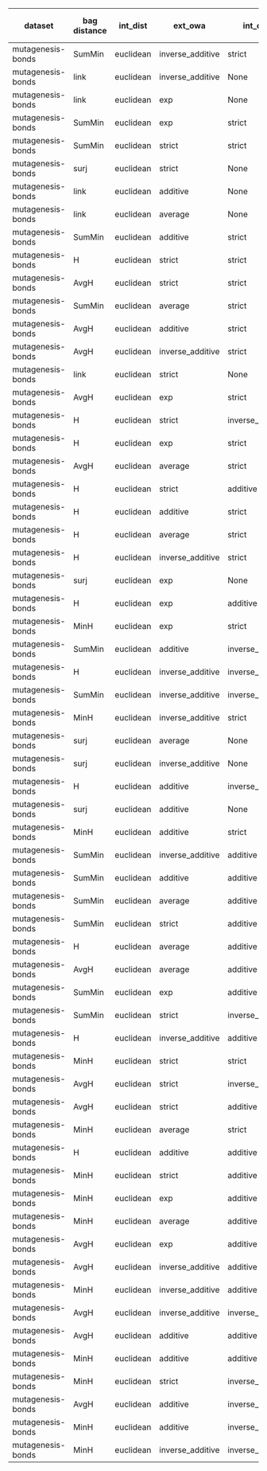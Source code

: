 | dataset | bag distance | int_dist | ext_owa | int_owa | Accuracy | F1 | TP | TN | FP | FN | Sensitivity | False Negative Rate | False Positive Rate | Specificity | Precission | False omission rate | FDR | Negative predictive value |
|---------|--------------|----------|---------|---------|----------|----|----|----|----|----|-------------|---------------------|---------------------|-------------|------------|---------------------|-----|---------------------------|
| mutagenesis-bonds | SumMin | euclidean | inverse_additive | strict | 0.82 | 0.75 | 50 | 106 | 24 | 10 | 0.83 | 0.17 | 0.18 | 0.82 | 0.68 | 0.09 | 0.32 | 0.91 |
| mutagenesis-bonds | link | euclidean | inverse_additive | None | 0.82 | 0.75 | 51 | 105 | 25 | 9 | 0.85 | 0.15 | 0.19 | 0.81 | 0.67 | 0.08 | 0.33 | 0.92 |
| mutagenesis-bonds | link | euclidean | exp | None | 0.82 | 0.74 | 50 | 105 | 25 | 10 | 0.83 | 0.17 | 0.19 | 0.81 | 0.67 | 0.09 | 0.33 | 0.91 |
| mutagenesis-bonds | SumMin | euclidean | exp | strict | 0.81 | 0.73 | 48 | 106 | 24 | 12 | 0.8 | 0.2 | 0.18 | 0.82 | 0.67 | 0.1 | 0.33 | 0.9 |
| mutagenesis-bonds | SumMin | euclidean | strict | strict | 0.82 | 0.72 | 44 | 111 | 19 | 16 | 0.73 | 0.27 | 0.15 | 0.85 | 0.7 | 0.13 | 0.3 | 0.87 |
| mutagenesis-bonds | surj | euclidean | strict | None | 0.83 | 0.7 | 37 | 121 | 9 | 23 | 0.62 | 0.38 | 0.07 | 0.93 | 0.8 | 0.16 | 0.2 | 0.84 |
| mutagenesis-bonds | link | euclidean | additive | None | 0.75 | 0.69 | 52 | 91 | 39 | 8 | 0.87 | 0.13 | 0.3 | 0.7 | 0.57 | 0.08 | 0.43 | 0.92 |
| mutagenesis-bonds | link | euclidean | average | None | 0.75 | 0.69 | 53 | 89 | 41 | 7 | 0.88 | 0.12 | 0.32 | 0.68 | 0.56 | 0.07 | 0.44 | 0.93 |
| mutagenesis-bonds | SumMin | euclidean | additive | strict | 0.75 | 0.68 | 50 | 93 | 37 | 10 | 0.83 | 0.17 | 0.28 | 0.72 | 0.57 | 0.1 | 0.43 | 0.9 |
| mutagenesis-bonds | H | euclidean | strict | strict | 0.78 | 0.67 | 42 | 107 | 23 | 18 | 0.7 | 0.3 | 0.18 | 0.82 | 0.65 | 0.14 | 0.35 | 0.86 |
| mutagenesis-bonds | AvgH | euclidean | strict | strict | 0.81 | 0.67 | 37 | 116 | 14 | 23 | 0.62 | 0.38 | 0.11 | 0.89 | 0.73 | 0.17 | 0.27 | 0.83 |
| mutagenesis-bonds | SumMin | euclidean | average | strict | 0.74 | 0.67 | 51 | 89 | 41 | 9 | 0.85 | 0.15 | 0.32 | 0.68 | 0.55 | 0.09 | 0.45 | 0.91 |
| mutagenesis-bonds | AvgH | euclidean | additive | strict | 0.77 | 0.66 | 41 | 106 | 24 | 19 | 0.68 | 0.32 | 0.18 | 0.82 | 0.63 | 0.15 | 0.37 | 0.85 |
| mutagenesis-bonds | AvgH | euclidean | inverse_additive | strict | 0.78 | 0.66 | 41 | 107 | 23 | 19 | 0.68 | 0.32 | 0.18 | 0.82 | 0.64 | 0.15 | 0.36 | 0.85 |
| mutagenesis-bonds | link | euclidean | strict | None | 0.78 | 0.65 | 38 | 111 | 19 | 22 | 0.63 | 0.37 | 0.15 | 0.85 | 0.67 | 0.17 | 0.33 | 0.83 |
| mutagenesis-bonds | AvgH | euclidean | exp | strict | 0.77 | 0.64 | 38 | 109 | 21 | 22 | 0.63 | 0.37 | 0.16 | 0.84 | 0.64 | 0.17 | 0.36 | 0.83 |
| mutagenesis-bonds | H | euclidean | strict | inverse_additive | 0.79 | 0.64 | 34 | 117 | 13 | 26 | 0.57 | 0.43 | 0.1 | 0.9 | 0.72 | 0.18 | 0.28 | 0.82 |
| mutagenesis-bonds | H | euclidean | exp | strict | 0.74 | 0.63 | 42 | 98 | 32 | 18 | 0.7 | 0.3 | 0.25 | 0.75 | 0.57 | 0.16 | 0.43 | 0.84 |
| mutagenesis-bonds | AvgH | euclidean | average | strict | 0.75 | 0.63 | 41 | 101 | 29 | 19 | 0.68 | 0.32 | 0.22 | 0.78 | 0.59 | 0.16 | 0.41 | 0.84 |
| mutagenesis-bonds | H | euclidean | strict | additive | 0.81 | 0.62 | 30 | 124 | 6 | 30 | 0.5 | 0.5 | 0.05 | 0.95 | 0.83 | 0.19 | 0.17 | 0.81 |
| mutagenesis-bonds | H | euclidean | additive | strict | 0.68 | 0.61 | 47 | 83 | 47 | 13 | 0.78 | 0.22 | 0.36 | 0.64 | 0.5 | 0.14 | 0.5 | 0.86 |
| mutagenesis-bonds | H | euclidean | average | strict | 0.68 | 0.61 | 47 | 83 | 47 | 13 | 0.78 | 0.22 | 0.36 | 0.64 | 0.5 | 0.14 | 0.5 | 0.86 |
| mutagenesis-bonds | H | euclidean | inverse_additive | strict | 0.71 | 0.6 | 42 | 93 | 37 | 18 | 0.7 | 0.3 | 0.28 | 0.72 | 0.53 | 0.16 | 0.47 | 0.84 |
| mutagenesis-bonds | surj | euclidean | exp | None | 0.77 | 0.6 | 33 | 113 | 17 | 27 | 0.55 | 0.45 | 0.13 | 0.87 | 0.66 | 0.19 | 0.34 | 0.81 |
| mutagenesis-bonds | H | euclidean | exp | additive | 0.82 | 0.59 | 25 | 130 | 0 | 35 | 0.42 | 0.58 | 0.0 | 1.0 | 1.0 | 0.21 | 0.0 | 0.79 |
| mutagenesis-bonds | MinH | euclidean | exp | strict | 0.74 | 0.58 | 34 | 107 | 23 | 26 | 0.57 | 0.43 | 0.18 | 0.82 | 0.6 | 0.2 | 0.4 | 0.8 |
| mutagenesis-bonds | SumMin | euclidean | additive | inverse_additive | 0.49 | 0.56 | 60 | 34 | 96 | 0 | 1.0 | 0.0 | 0.74 | 0.26 | 0.38 | 0.0 | 0.62 | 1.0 |
| mutagenesis-bonds | H | euclidean | inverse_additive | inverse_additive | 0.77 | 0.56 | 28 | 118 | 12 | 32 | 0.47 | 0.53 | 0.09 | 0.91 | 0.7 | 0.21 | 0.3 | 0.79 |
| mutagenesis-bonds | SumMin | euclidean | inverse_additive | inverse_additive | 0.51 | 0.56 | 58 | 39 | 91 | 2 | 0.97 | 0.03 | 0.7 | 0.3 | 0.39 | 0.05 | 0.61 | 0.95 |
| mutagenesis-bonds | MinH | euclidean | inverse_additive | strict | 0.74 | 0.55 | 30 | 110 | 20 | 30 | 0.5 | 0.5 | 0.15 | 0.85 | 0.6 | 0.21 | 0.4 | 0.79 |
| mutagenesis-bonds | surj | euclidean | average | None | 0.67 | 0.54 | 37 | 91 | 39 | 23 | 0.62 | 0.38 | 0.3 | 0.7 | 0.49 | 0.2 | 0.51 | 0.8 |
| mutagenesis-bonds | surj | euclidean | inverse_additive | None | 0.71 | 0.53 | 32 | 102 | 28 | 28 | 0.53 | 0.47 | 0.22 | 0.78 | 0.53 | 0.22 | 0.47 | 0.78 |
| mutagenesis-bonds | H | euclidean | additive | inverse_additive | 0.73 | 0.53 | 29 | 110 | 20 | 31 | 0.48 | 0.52 | 0.15 | 0.85 | 0.59 | 0.22 | 0.41 | 0.78 |
| mutagenesis-bonds | surj | euclidean | additive | None | 0.66 | 0.52 | 34 | 92 | 38 | 26 | 0.57 | 0.43 | 0.29 | 0.71 | 0.47 | 0.22 | 0.53 | 0.78 |
| mutagenesis-bonds | MinH | euclidean | additive | strict | 0.67 | 0.5 | 31 | 97 | 33 | 29 | 0.52 | 0.48 | 0.25 | 0.75 | 0.48 | 0.23 | 0.52 | 0.77 |
| mutagenesis-bonds | SumMin | euclidean | inverse_additive | additive | 0.36 | 0.49 | 58 | 10 | 120 | 2 | 0.97 | 0.03 | 0.92 | 0.08 | 0.33 | 0.17 | 0.67 | 0.83 |
| mutagenesis-bonds | SumMin | euclidean | additive | additive | 0.32 | 0.48 | 60 | 1 | 129 | 0 | 1.0 | 0.0 | 0.99 | 0.01 | 0.32 | 0.0 | 0.68 | 1.0 |
| mutagenesis-bonds | SumMin | euclidean | average | additive | 0.32 | 0.48 | 60 | 0 | 130 | 0 | 1.0 | 0.0 | 1.0 | 0.0 | 0.32 | Nan | 0.68 | Nan |
| mutagenesis-bonds | SumMin | euclidean | strict | additive | 0.43 | 0.47 | 48 | 33 | 97 | 12 | 0.8 | 0.2 | 0.75 | 0.25 | 0.33 | 0.27 | 0.67 | 0.73 |
| mutagenesis-bonds | H | euclidean | average | additive | 0.69 | 0.47 | 26 | 106 | 24 | 34 | 0.43 | 0.57 | 0.18 | 0.82 | 0.52 | 0.24 | 0.48 | 0.76 |
| mutagenesis-bonds | AvgH | euclidean | average | additive | 0.73 | 0.46 | 22 | 116 | 14 | 38 | 0.37 | 0.63 | 0.11 | 0.89 | 0.61 | 0.25 | 0.39 | 0.75 |
| mutagenesis-bonds | SumMin | euclidean | exp | additive | 0.39 | 0.45 | 47 | 28 | 102 | 13 | 0.78 | 0.22 | 0.78 | 0.22 | 0.32 | 0.32 | 0.68 | 0.68 |
| mutagenesis-bonds | SumMin | euclidean | strict | inverse_additive | 0.47 | 0.45 | 42 | 47 | 83 | 18 | 0.7 | 0.3 | 0.64 | 0.36 | 0.34 | 0.28 | 0.66 | 0.72 |
| mutagenesis-bonds | H | euclidean | inverse_additive | additive | 0.77 | 0.44 | 17 | 129 | 1 | 43 | 0.28 | 0.72 | 0.01 | 0.99 | 0.94 | 0.25 | 0.06 | 0.75 |
| mutagenesis-bonds | MinH | euclidean | strict | strict | 0.73 | 0.41 | 18 | 121 | 9 | 42 | 0.3 | 0.7 | 0.07 | 0.93 | 0.67 | 0.26 | 0.33 | 0.74 |
| mutagenesis-bonds | AvgH | euclidean | strict | inverse_additive | 0.71 | 0.3 | 12 | 122 | 8 | 48 | 0.2 | 0.8 | 0.06 | 0.94 | 0.6 | 0.28 | 0.4 | 0.72 |
| mutagenesis-bonds | AvgH | euclidean | strict | additive | 0.73 | 0.28 | 10 | 128 | 2 | 50 | 0.17 | 0.83 | 0.02 | 0.98 | 0.83 | 0.28 | 0.17 | 0.72 |
| mutagenesis-bonds | MinH | euclidean | average | strict | 0.72 | 0.25 | 9 | 128 | 2 | 51 | 0.15 | 0.85 | 0.02 | 0.98 | 0.82 | 0.28 | 0.18 | 0.72 |
| mutagenesis-bonds | H | euclidean | additive | additive | 0.72 | 0.25 | 9 | 128 | 2 | 51 | 0.15 | 0.85 | 0.02 | 0.98 | 0.82 | 0.28 | 0.18 | 0.72 |
| mutagenesis-bonds | MinH | euclidean | strict | additive | 0.65 | 0.23 | 10 | 113 | 17 | 50 | 0.17 | 0.83 | 0.13 | 0.87 | 0.37 | 0.31 | 0.63 | 0.69 |
| mutagenesis-bonds | MinH | euclidean | exp | additive | 0.69 | 0.15 | 5 | 127 | 3 | 55 | 0.08 | 0.92 | 0.02 | 0.98 | 0.62 | 0.3 | 0.38 | 0.7 |
| mutagenesis-bonds | MinH | euclidean | average | additive | 0.71 | 0.15 | 5 | 130 | 0 | 55 | 0.08 | 0.92 | 0.0 | 1.0 | 1.0 | 0.3 | 0.0 | 0.7 |
| mutagenesis-bonds | AvgH | euclidean | exp | additive | 0.71 | 0.12 | 4 | 130 | 0 | 56 | 0.07 | 0.93 | 0.0 | 1.0 | 1.0 | 0.3 | 0.0 | 0.7 |
| mutagenesis-bonds | AvgH | euclidean | inverse_additive | additive | 0.69 | 0.06 | 2 | 130 | 0 | 58 | 0.03 | 0.97 | 0.0 | 1.0 | 1.0 | 0.31 | 0.0 | 0.69 |
| mutagenesis-bonds | MinH | euclidean | inverse_additive | additive | 0.69 | 0.06 | 2 | 130 | 0 | 58 | 0.03 | 0.97 | 0.0 | 1.0 | 1.0 | 0.31 | 0.0 | 0.69 |
| mutagenesis-bonds | AvgH | euclidean | inverse_additive | inverse_additive | 0.69 | 0.06 | 2 | 130 | 0 | 58 | 0.03 | 0.97 | 0.0 | 1.0 | 1.0 | 0.31 | 0.0 | 0.69 |
| mutagenesis-bonds | AvgH | euclidean | additive | additive | 0.68 | 0.0 | 0 | 130 | 0 | 60 | 0.0 | 1.0 | 0.0 | 1.0 | Nan | 0.32 | Nan | 0.68 |
| mutagenesis-bonds | MinH | euclidean | additive | additive | 0.68 | 0.0 | 0 | 130 | 0 | 60 | 0.0 | 1.0 | 0.0 | 1.0 | Nan | 0.32 | Nan | 0.68 |
| mutagenesis-bonds | MinH | euclidean | strict | inverse_additive | 0.68 | 0.0 | 0 | 130 | 0 | 60 | 0.0 | 1.0 | 0.0 | 1.0 | Nan | 0.32 | Nan | 0.68 |
| mutagenesis-bonds | AvgH | euclidean | additive | inverse_additive | 0.68 | 0.0 | 0 | 130 | 0 | 60 | 0.0 | 1.0 | 0.0 | 1.0 | Nan | 0.32 | Nan | 0.68 |
| mutagenesis-bonds | MinH | euclidean | additive | inverse_additive | 0.68 | 0.0 | 0 | 130 | 0 | 60 | 0.0 | 1.0 | 0.0 | 1.0 | Nan | 0.32 | Nan | 0.68 |
| mutagenesis-bonds | MinH | euclidean | inverse_additive | inverse_additive | 0.68 | 0.0 | 0 | 130 | 0 | 60 | 0.0 | 1.0 | 0.0 | 1.0 | Nan | 0.32 | Nan | 0.68 |
